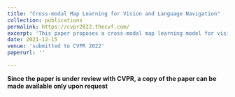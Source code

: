 ```yaml
---
title: "Cross-modal Map Learning for Vision and Language Navigation"
collection: publications
permalink: https://cvpr2022.thecvf.com/
excerpt: 'This paper proposes a cross-modal map learning model for vision-and-language navigation that first learns to predict the top-down semantics on an egocentric map for both observed and unobserved regions, and then predicts a path towards the goal as a set of way-points.'
date: 2021-12-15
venue: 'submitted to CVPR 2022'
paperurl: ''

---
```

**Since the paper is under review with CVPR, a copy of the paper can be made available only upon request** 

